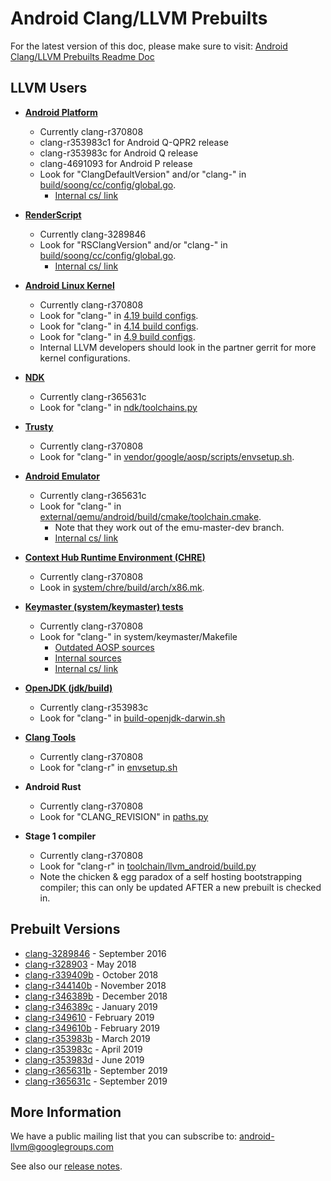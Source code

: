 Android Clang/LLVM Prebuilts
============================

For the latest version of this doc, please make sure to visit:
[Android Clang/LLVM Prebuilts Readme Doc](https://android.googlesource.com/platform/prebuilts/clang/host/linux-x86/+/master/README.md)

LLVM Users
----------

* [**Android Platform**](https://android.googlesource.com/platform/)
  * Currently clang-r370808
  * clang-r353983c1 for Android Q-QPR2 release
  * clang-r353983c for Android Q release
  * clang-4691093 for Android P release
  * Look for "ClangDefaultVersion" and/or "clang-" in [build/soong/cc/config/global.go](https://android.googlesource.com/platform/build/soong/+/master/cc/config/global.go/).
    * [Internal cs/ link](https://cs.corp.google.com/android/build/soong/cc/config/global.go?q=ClangDefaultVersion)

* [**RenderScript**](https://developer.android.com/guide/topics/renderscript/index.html)
  * Currently clang-3289846
  * Look for "RSClangVersion" and/or "clang-" in [build/soong/cc/config/global.go](https://android.googlesource.com/platform/build/soong/+/master/cc/config/global.go/).
    * [Internal cs/ link](https://cs.corp.google.com/android/build/soong/cc/config/global.go?q=RSClangVersion)

* [**Android Linux Kernel**](http://go/android-kernel)
  * Currently clang-r370808
  * Look for "clang-" in [4.19 build configs](https://android.googlesource.com/kernel/common/+/android-4.19/build.config.common).
  * Look for "clang-" in [4.14 build configs](https://android.googlesource.com/kernel/common/+/android-4.14/build.config.common).
  * Look for "clang-" in [4.9 build configs](https://android.googlesource.com/kernel/common/+/android-4.9-q/build.config.common).
  * Internal LLVM developers should look in the partner gerrit for more kernel configurations.

* [**NDK**](https://developer.android.com/ndk)
  * Currently clang-r365631c
  * Look for "clang-" in [ndk/toolchains.py](https://android.googlesource.com/platform/ndk/+/refs/heads/master/ndk/toolchains.py)

* [**Trusty**](https://source.android.com/security/trusty/)
  * Currently clang-r370808
  * Look for "clang-" in [vendor/google/aosp/scripts/envsetup.sh](https://android.googlesource.com/trusty/vendor/google/aosp/+/master/scripts/envsetup.sh).

* [**Android Emulator**](https://developer.android.com/studio/run/emulator.html)
  * Currently clang-r365631c
  * Look for "clang-" in [external/qemu/android/build/cmake/toolchain.cmake](https://android.googlesource.com/platform/external/qemu/+/emu-master-dev/android/build/cmake/toolchain.cmake#25).
    * Note that they work out of the emu-master-dev branch.
    * [Internal cs/ link](https://cs.corp.google.com/android/external/qemu/android/build/cmake/toolchain.cmake?q=clang-)

* [**Context Hub Runtime Environment (CHRE)**](https://android.googlesource.com/platform/system/chre/)
  * Currently clang-r370808
  * Look in [system/chre/build/arch/x86.mk](https://android.googlesource.com/platform/system/chre/+/master/build/arch/x86.mk#12).

* [**Keymaster (system/keymaster) tests**](https://android.googlesource.com/platform/system/keymaster)
  * Currently clang-r370808
  * Look for "clang-" in system/keymaster/Makefile
    * [Outdated AOSP sources](https://android.googlesource.com/platform/system/keymaster/+/master/Makefile)
    * [Internal sources](https://googleplex-android.googlesource.com/platform/system/keymaster/+/master/Makefile)
    * [Internal cs/ link](https://cs.corp.google.com/android/system/keymaster/Makefile?q=clang-)

* [**OpenJDK (jdk/build)**](https://android.googlesource.com/toolchain/jdk/build/)
  * Currently clang-r353983c
  * Look for "clang-" in [build-openjdk-darwin.sh](https://android.googlesource.com/toolchain/jdk/build/+/refs/heads/master/build-openjdk-darwin.sh)

* [**Clang Tools**](https://android.googlesource.com/platform/prebuilts/clang-tools/)
  * Currently clang-r370808
  * Look for "clang-r" in [envsetup.sh](https://android.googlesource.com/platform/development/+/refs/heads/master/vndk/tools/header-checker/android/envsetup.sh)

* **Android Rust**
  * Currently clang-r370808
  * Look for "CLANG_REVISION" in [paths.py](https://android.googlesource.com/toolchain/android_rust/+/refs/heads/master/paths.py)

* **Stage 1 compiler**
  * Currently clang-r370808
  * Look for "clang-r" in [toolchain/llvm_android/build.py](https://android.googlesource.com/toolchain/llvm_android/+/refs/heads/master/build.py)
  * Note the chicken & egg paradox of a self hosting bootstrapping compiler; this can only be updated AFTER a new prebuilt is checked in.


Prebuilt Versions
-----------------

* [clang-3289846](https://android.googlesource.com/platform/prebuilts/clang/host/linux-x86/+/master/clang-3289846/) - September 2016
* [clang-r328903](https://android.googlesource.com/platform/prebuilts/clang/host/linux-x86/+/master/clang-r328903/) - May 2018
* [clang-r339409b](https://android.googlesource.com/platform/prebuilts/clang/host/linux-x86/+/master/clang-r339409b/) - October 2018
* [clang-r344140b](https://android.googlesource.com/platform/prebuilts/clang/host/linux-x86/+/master/clang-r344140b/) - November 2018
* [clang-r346389b](https://android.googlesource.com/platform/prebuilts/clang/host/linux-x86/+/master/clang-r346389b/) - December 2018
* [clang-r346389c](https://android.googlesource.com/platform/prebuilts/clang/host/linux-x86/+/master/clang-r346389c/) - January 2019
* [clang-r349610](https://android.googlesource.com/platform/prebuilts/clang/host/linux-x86/+/master/clang-r349610/) - February 2019
* [clang-r349610b](https://android.googlesource.com/platform/prebuilts/clang/host/linux-x86/+/master/clang-r349610b/) - February 2019
* [clang-r353983b](https://android.googlesource.com/platform/prebuilts/clang/host/linux-x86/+/master/clang-r353983b/) - March 2019
* [clang-r353983c](https://android.googlesource.com/platform/prebuilts/clang/host/linux-x86/+/master/clang-r353983c/) - April 2019
* [clang-r353983d](https://android.googlesource.com/platform/prebuilts/clang/host/linux-x86/+/master/clang-r353983d/) - June 2019
* [clang-r365631b](https://android.googlesource.com/platform/prebuilts/clang/host/linux-x86/+/master/clang-r365631b/) - September 2019
* [clang-r365631c](https://android.googlesource.com/platform/prebuilts/clang/host/linux-x86/+/refs/heads/master/clang-r365631c/) - September 2019

More Information
----------------

We have a public mailing list that you can subscribe to:
[android-llvm@googlegroups.com](https://groups.google.com/forum/#!forum/android-llvm)

See also our [release notes](RELEASE_NOTES.md).
